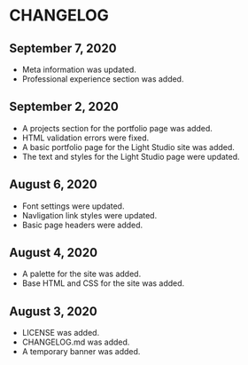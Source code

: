 # CHANGELOG

## September 7, 2020
- Meta information was updated.
- Professional experience section was added.

## September 2, 2020
- A projects section for the portfolio page was added.
- HTML validation errors were fixed.
- A basic portfolio page for the Light Studio site was added.
- The text and styles for the Light Studio page were updated.

## August 6, 2020
- Font settings were updated.
- Navligation link styles were updated.
- Basic page headers were added.

## August 4, 2020
- A palette for the site was added.
- Base HTML and CSS for the site was added.

## August 3, 2020
- LICENSE was added.
- CHANGELOG.md was added.
- A temporary banner was added.
